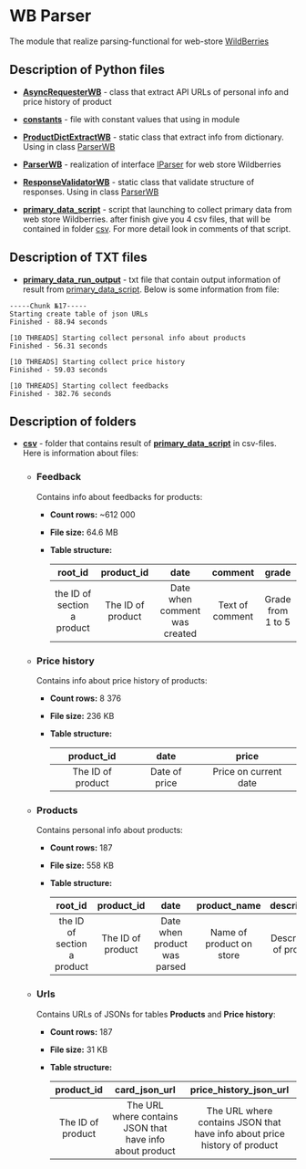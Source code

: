# WB Parser

The module that realize parsing-functional for web-store
[WildBerries](https://www.wildberries.ru/)

## Description of Python files

* [**AsyncRequesterWB**](AsyncRequesterWB.py) - class that extract API URLs of personal info and price history of
  product


* [**constants**](constants.py) - file with constant values that using in module


* [**ProductDictExtractWB**](ProductDictExtractWB.py) - static class that extract info from dictionary. Using in class [ParserWB](ParserWB.py)


* [**ParserWB**](ParserWB.py) - realization of interface [IParser](../IParser.py) for web store Wildberries


* [**ResponseValidatorWB**](ResponseValidatorWB.py) - static class that validate structure of responses. Using in class [ParserWB](ParserWB.py)


* [**primary_data_script**](primary_data_script.py) - script that launching to collect primary data from web store 
  Wildberries. after finish give you 4 csv files, that will be contained in folder [csv](csv). For more detail look in
  comments of that script.

## Description of TXT files

* [**primary_data_run_output**](primary_data_run_output.txt) - txt file that contain output information of result
  from [primary_data_script](primary_data_script.py).
  Below is some information from file:

````
-----Chunk №17-----
Starting create table of json URLs
Finished - 88.94 seconds

[10 THREADS] Starting collect personal info about products
Finished - 56.31 seconds

[10 THREADS] Starting collect price history
Finished - 59.03 seconds

[10 THREADS] Starting collect feedbacks
Finished - 382.76 seconds
````

## Description of folders

* [**csv**](csv) - folder that contains result of [**primary_data_script**](primary_data_script.py) in csv-files. Here
  is information about files:
    * ### Feedback
      Contains info about feedbacks for products:
        * **Count rows:** ~612 000
        * **File size:** 64.6 MB
        * **Table structure:**

          |           root_id           |    product_id     |             date              |     comment     |       grade       |
          |:---------------------------:|:-----------------:|:-----------------------------:|:---------------:|:-----------------:|
          | the ID of section a product | The ID of product | Date when comment was created | Text of comment | Grade from 1 to 5 |

    * ### Price history
      Contains info about price history of products:
        * **Count rows:** 8 376
        * **File size:** 236 KB
        * **Table structure:**

          |    product_id     |     date      |         price         |
          |:-----------------:|:-------------:|:---------------------:|
          | The ID of product | Date of price | Price on current date |
 
    * ### Products
      Contains personal info about products:
        * **Count rows:** 187
        * **File size:** 558 KB
        * **Table structure:**

          |           root_id           |    product_id     |             date             |       product_name       |      description       |      brand_name       |              subj_name               |             subj_root_name              |      size_table      |           min_size           |           max_size           |          color          |            made_in             |      compositions       |
          |:---------------------------:|:-----------------:|:----------------------------:|:------------------------:|:----------------------:|:---------------------:|:------------------------------------:|:---------------------------------------:|:--------------------:|:----------------------------:|:----------------------------:|:-----------------------:|:------------------------------:|:-----------------------:|
          | the ID of section a product | The ID of product | Date when product was parsed | Name of product on store | Description of product | Name of product brand | The type of product (example: Cloth) | The subtype of product (example: Pants) | All sizes of product | Minimal size from size table | Maximum size from size_table | Color that have product | Country where product was made | Compositions of product |

    * ### Urls
      Contains URLs of JSONs for tables **Products** and **Price history**:
        * **Count rows:** 187
        * **File size:** 31 KB
        * **Table structure:**

          |    product_id     |                      card_json_url                       |                          price_history_json_url                           |
          |:-----------------:|:--------------------------------------------------------:|:-------------------------------------------------------------------------:|
          | The ID of product | The URL where contains JSON that have info about product | The URL where contains JSON that have info about price history of product |